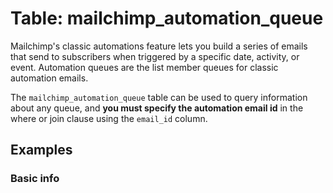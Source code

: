 # Table: mailchimp_automation_queue

Mailchimp's classic automations feature lets you build a series of emails that send to subscribers when triggered by a specific date, activity, or event. Automation queues are the list member queues for classic automation emails.

The `mailchimp_automation_queue` table can be used to query information about any queue, and **you must specify the automation email id** in the where or join clause using the `email_id` column.

## Examples

### Basic info
